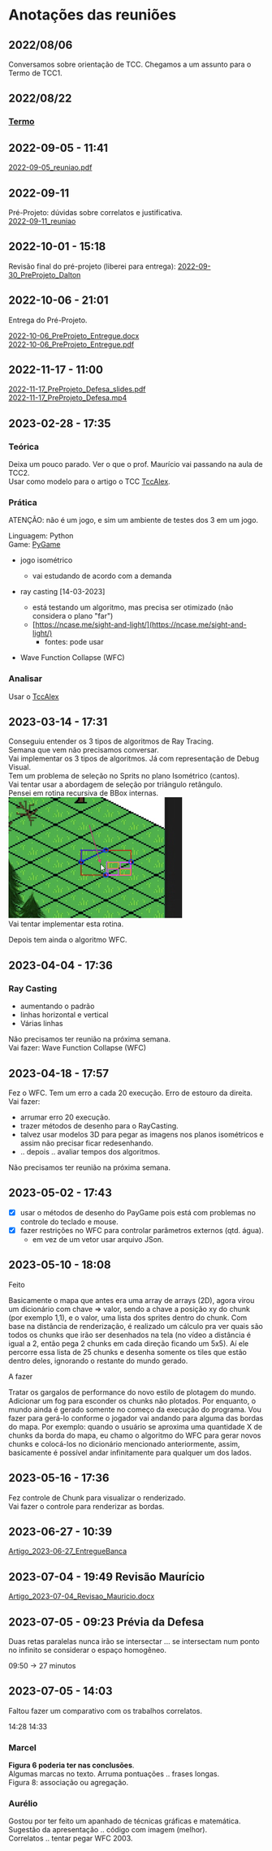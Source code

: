 # Anotações das reuniões  

## 2022/08/06  

Conversamos sobre orientação de TCC. Chegamos a um assunto para o Termo de TCC1.

## 2022/08/22

### [Termo](./Termo.pdf "Termo")  

## 2022-09-05 - 11:41

[2022-09-05_reuniao.pdf](2022-09-05_reuniao.pdf "2022-09-05_reuniao.pdf")  

## 2022-09-11

Pré-Projeto: dúvidas sobre correlatos e justificativa.  
[2022-09-11_reuniao](2022-09-11_reuniao.pdf "2022-09-11_reuniao")  

## 2022-10-01 - 15:18

Revisão final do pré-projeto (liberei para entrega): [2022-09-30_PreProjeto_Dalton](2022-09-30_PreProjeto_Dalton.pdf "2022-09-30_PreProjeto_Dalton")  

## 2022-10-06 - 21:01

Entrega do Pré-Projeto.

[2022-10-06_PreProjeto_Entregue.docx](2022-10-06_PreProjeto_Entregue.docx "2022-10-06_PreProjeto_Entregue.docx")  
[2022-10-06_PreProjeto_Entregue.pdf](2022-10-06_PreProjeto_Entregue.pdf "2022-10-06_PreProjeto_Entregue.pdf")  

## 2022-11-17 - 11:00

[2022-11-17_PreProjeto_Defesa_slides.pdf](2022-11-17_PreProjeto_Defesa_slides.pdf "2022-11-17_PreProjeto_Defesa_slides.pdf")  
[2022-11-17_PreProjeto_Defesa.mp4](2022-11-17_PreProjeto_Defesa.mp4 "2022-11-17_PreProjeto_Defesa.mp4")  

## 2023-02-28 - 17:35

[TccAlex]: https://www.furb.br/dsc/arquivos/tccs/monografias/2020_2_alex-serodio-goncalves_monografia.pdf "TccAlex"  

### Teórica

Deixa um pouco parado. Ver o que o prof. Maurício vai passando na aula de TCC2.  
Usar como modelo para o artigo o TCC [TccAlex].  
  
### Prática

ATENÇÃO: não é um jogo, e sim um ambiente de testes dos 3 em um jogo.  

Linguagem: Python  
Game: [PyGame](https://www.pygame.org/ "PyGame")  

- jogo isométrico  
  - vai estudando de acordo com a demanda  

- ray casting \[14-03-2023\]  
  - está testando um algoritmo, mas precisa ser otimizado (não considera o plano "far")  
  - [https://ncase.me/sight-and-light/](https://ncase.me/sight-and-light/)  
    - fontes: pode usar  

- Wave Function Collapse (WFC)  

### Analisar

Usar o [TccAlex]  

## 2023-03-14 - 17:31

Conseguiu entender os 3 tipos de algoritmos de Ray Tracing.  
Semana que vem não precisamos conversar.  
Vai implementar os 3 tipos de algoritmos. Já com representação de Debug Visual.  
Tem um problema de seleção no Sprits no plano Isométrico (cantos).  
Vai tentar usar a abordagem de seleção por triângulo retângulo.  
Pensei em rotina recursiva de BBox internas.  
![PesquisaTiles](PesquisaTiles.png)  
Vai tentar implementar esta rotina.  

Depois tem ainda o algoritmo WFC.  

## 2023-04-04 - 17:36

### Ray Casting

- aumentando o padrão  
- linhas horizontal e vertical  
- Várias linhas  

Não precisamos ter reunião na próxima semana.  
Vai fazer: Wave Function Collapse (WFC)  

## 2023-04-18 - 17:57

Fez o WFC. Tem um erro a cada 20 execução. Erro de estouro da direita.  
Vai fazer:

- arrumar erro 20 execução.  
- trazer métodos de desenho para o RayCasting.  
- talvez usar modelos 3D para pegar as imagens nos planos isométricos e assim não precisar ficar redesenhando.  
- .. depois .. avaliar tempos dos algoritmos.  

Não precisamos ter reunião na próxima semana.  

## 2023-05-02 - 17:43

- [x] usar o métodos de  desenho do PayGame pois está com problemas no controle do teclado e mouse.  
- [x] fazer restrições no WFC para controlar parâmetros externos (qtd. água).  
  - em vez de um vetor usar arquivo JSon. 

## 2023-05-10 - 18:08

Feito

Basicamente o mapa que antes era uma array de arrays (2D), agora virou um dicionário com chave => valor, sendo a chave a posição xy do chunk (por exemplo 1,1), e o valor, uma lista dos sprites dentro do chunk.
Com base na distância de renderização, é realizado um cálculo pra ver quais são todos os chunks que irão ser desenhados na tela (no vídeo a distância é igual a 2, então pega 2 chunks em cada direção ficando um 5x5).
Aí ele percorre essa lista de 25 chunks e desenha somente os tiles que estão dentro deles, ignorando o restante do mundo gerado.

A fazer

Tratar os gargalos de performance do novo estilo de plotagem do mundo.
Adicionar um fog para esconder os chunks não plotados.
Por enquanto, o mundo ainda é gerado somente no começo da execução do programa. Vou fazer para gerá-lo conforme o jogador vai andando para alguma das bordas do mapa. Por exemplo: quando o usuário se aproxima uma quantidade X de chunks da borda do mapa, eu chamo o algoritmo do WFC para gerar novos chunks e colocá-los no dicionário mencionado anteriormente, assim, basicamente é possível andar infinitamente para qualquer um dos lados.

## 2023-05-16 - 17:36

Fez controle de Chunk para visualizar o renderizado.  
Vai fazer o controle para renderizar as bordas.  

## 2023-06-27 - 10:39

[Artigo_2023-06-27_EntregueBanca](Artigo_2023-06-27_EntregueBanca.pdf)  

## 2023-07-04 - 19:49 Revisão Maurício

[Artigo_2023-07-04_Revisao_Mauricio.docx](Artigo_2023-07-04_Revisao_Mauricio.docx)  

## 2023-07-05 - 09:23 Prévia da Defesa

Duas retas paralelas nunca irão se intersectar ... se intersectam num ponto no infinito se considerar o espaço homogêneo.

09:50 -> 27 minutos  

## 2023-07-05 - 14:03

Faltou fazer um comparativo com os trabalhos correlatos.  

14:28
14:33

### Marcel

**Figura 6 poderia ter nas conclusões**.  
Algumas marcas no texto. Arruma pontuações .. frases longas.  
Figura 8: associação ou agregação.  

### Aurélio

Gostou por ter feito um apanhado de técnicas gráficas e matemática.  
Sugestão da apresentação .. código com imagem (melhor).  
Correlatos .. tentar pegar WFC 2003.  
